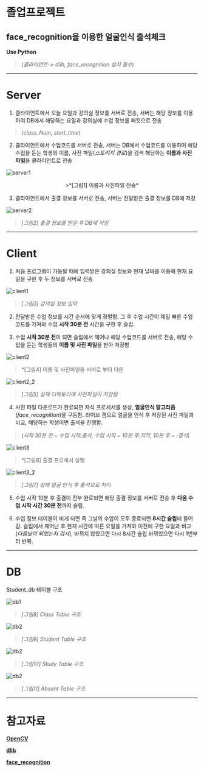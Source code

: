졸업프로젝트
===========
face_recognition을 이용한 얼굴인식 출석체크
------------------------------------------
**Use Python**
>(*클라이언트-> dlib, face_recognition 설치 필수*)
* * *
# Server
1. 클라이언트에서 오늘 요일과 강의실 정보를 서버로 전송, 서버는 해당 정보를 이용하여 DB에서 해당하는 요일과 강의실에 수업 정보를 패킷으로 전송
>(*class_Num, start_time*)

2. 클라이언트에서 수업코드를 서버로 전송, 서버는 DB에서 수업코드를 이용하여 해당 수업을 듣는 학생의 이름, 사진 파일(*스토리지 경로*)을 검색 해당하는 **이름과 사진 파일**을 클라이언트로 전송

![server1](https://kyu1204.github.io/face/server.JPG)
<center> >*[그림1] 이름과 사진파일 전송* </center>

3. 클라이언트에서 출결 정보를 서버로 전송, 서버는 전달받은 출결 정보를 DB에 저장

![server2](https://kyu1204.github.io/face/server_2.JPG)
>*[그림2] 출결 정보를 받은 후 DB에 저장*

* * *
# Client
1. 처음 프로그램이 가동될 때에 입력받은 강의실 정보와 현재 날짜를 이용해 현재 요일을 구한 후 두 정보를 서버로 전송

![client1](https://kyu1204.github.io/face/client_1.JPG)
>*[그림3] 강의실 정보 입력*

2. 전달받은 수업 정보를 시간 순서에 맞게 정렬함. 그 후 수업 시간이 제일 빠른 수업코드를 가져와 수업 **시작 30분 전** 시간을 구한 후 슬립.

3. 수업 **시작 30분 전**이 되면 슬립에서 깨어나 해당 수업코드를 서버로 전송, 해당 수업을 듣는 학생들의 **이름 및 사진 파일**을 받아 저장함

![client2](https://kyu1204.github.io/face/client_2.JPG)
>*[그림4] 이름 및 사진파일을 서버로 부터 다운



![client2_2](https://kyu1204.github.io/face/client_2_2.JPG)
>*[그림5] 실제 디렉토리에 사진파일이 저장됨*

4. 사진 파일 다운로드가 완료되면 자식 프로세서를 생성, **얼굴인식 알고리즘**(*face_recognition*)을 구동함. 라이브 캠으로 얼굴을 인식 후 저장된 사진 파일과 비교, 해당하는 학생이면 출석을 진행함.
>(*시작 30분 전 ~ 수업 시작:출석, 수업 시작 ~ 10분 후:지각, 10분 후 ~ :결석*)

![client3](https://kyu1204.github.io/face/client_3.JPG)
>*[그림6] 출결 프로세서 실행


![client3_2](https://kyu1204.github.io/face/client_3_2.JPG)
>*[그림7] 실제 얼굴 인식 후 출석으로 처리*

5. 수업 시작 10분 후 출결이 전부 완료되면 해당 출결 정보를 서버로 전송 후 **다음 수업 시작 시간 30분 전**까지 슬립.

6. 수업 정보 테이블이 비게 되면 즉 그날의 수업이 모두 종료되면 **8시간 슬립**에 들어감. 슬립에서 깨어난 후 현재 시간에 따른 요일을 가져와 이전에 구한 요일과 비교 (*다음날이 되었는지 검사*), 바뀌지 않았으면 다시 8시간 슬립 바뀌었으면 다시 1번부터 반복.

* * *
# DB
Student_db 테이블 구조

![db1](https://kyu1204.github.io/face/db_class.JPG)
>*[그림8] Class Table 구조*


![db2](https://kyu1204.github.io/face/db_student;.JPG)
>*[그림9] Student Table 구조*


![db2](https://kyu1204.github.io/face/db_study.JPG)
>*[그림10] Study Table 구조*


![db2](https://kyu1204.github.io/face/db_absent.JPG)
>*[그림11] Absent Table 구조*
* * *
# 참고자료
**[OpenCV](https://opencv.org/)**

**[dlib](http://dlib.net/)**

**[face_recognition](https://github.com/ageitgey/face_recognition)**
